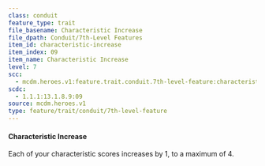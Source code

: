 ```yaml
---
class: conduit
feature_type: trait
file_basename: Characteristic Increase
file_dpath: Conduit/7th-Level Features
item_id: characteristic-increase
item_index: 09
item_name: Characteristic Increase
level: 7
scc:
  - mcdm.heroes.v1:feature.trait.conduit.7th-level-feature:characteristic-increase
scdc:
  - 1.1.1:13.1.8.9:09
source: mcdm.heroes.v1
type: feature/trait/conduit/7th-level-feature
---
```


#### Characteristic Increase

Each of your characteristic scores increases by 1, to a maximum of 4.
